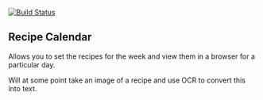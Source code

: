 [![Build Status](https://travis-ci.org/MancunianSam/recipe-calendar.svg?branch=master)](https://travis-ci.org/MancunianSam/recipe-calendar)

## Recipe Calendar

Allows you to set the recipes for the week and view them in a browser for a particular day.

Will at some point take an image of a recipe and use OCR to convert this into text.
